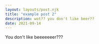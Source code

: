 ```yaml
---
layout: layouts/post.njk
title: "example post 2"
description: wot?? you don't like beer??
date: 2021-09-14
---
```

You don't like beeeeeeer???
